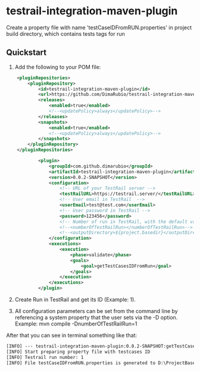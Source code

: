 testrail-integration-maven-plugin
============================

Create a property file with name 'testCaseIDFromRUN.properties' in project build directory, which contains tests tags for run

Quickstart
----------

1) Add the following to your POM file:
```xml
    <pluginRepositories>
        <pluginRepository>
            <id>testrail-integration-maven-plugin</id>
            <url>https://github.com/DimaRubio/testrail-integration-maven-plugin/raw/mvn-repo/</url>
            <releases>
                <enabled>true</enabled>
                <!--<updatePolicy>always</updatePolicy>-->
            </releases>
            <snapshots>
                <enabled>true</enabled>
                <!--<updatePolicy>always</updatePolicy>-->
            </snapshots>
        </pluginRepository>
    </pluginRepositories>
```  
```xml
            <plugin>
                <groupId>com.github.dimarubio</groupId>
                <artifactId>testrail-integration-maven-plugin</artifactId>
                <version>0.0.2-SNAPSHOT</version>
                <configuration>
                    <!-- URL of your TestRail server -->
                    <testRailURL>https://testrail.server/</testRailURL>
                    <!-- User email in TestRail  -->
                    <userEmail>test@test.com</userEmail>
                    <!-- User password in TestRail -->
                    <password>123456</password>
                    <!-- Number of run in TestRail, with the default values = 0 -->
                    <!--<numberOfTestRailRun></numberOfTestRailRun>-->
                    <!--<outputDirectory>${project.basedir}</outputDirectory>-->
                </configuration>
                <executions>
                    <execution>
                        <phase>validate</phase>
                        <goals>
                            <goal>getTestCasesIDFromRun</goal>
                        </goals>
                    </execution>
                </executions>
            </plugin>
```
2) Create Run in TestRail and get its ID (Example: 1).

3) All configuration parameters can be set from the command line by referencing a system property that the user sets via the -D option.
Example: mvn compile -DnumberOfTestRailRun=1

After that you can see in terminal something like that:
```xml
[INFO] --- testrail-integration-maven-plugin:0.0.2-SNAPSHOT:getTestCasesIDFromRun (default) @ vdr-tests ---
[INFO] Start preparing property file with testcases ID
[INFO] Testrail run number: 1
[INFO] File testCaseIDFromRUN.properties is generated to D:\ProjectBaseDir
```

